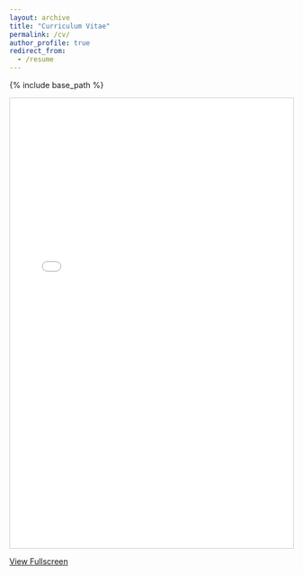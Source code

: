 ```yaml
---
layout: archive
title: "Curriculum Vitae"
permalink: /cv/
author_profile: true
redirect_from:
  - /resume
---
```


{% include base_path %}
<iframe src="/files/Nency_Dhameja_CV.pdf" width="100%" height="800px" style="border: 1px solid #ccc;">
  This browser does not support PDFs. Please download the PDF to view it: <a href="/files/Nency_Dhameja_CV.pdf">Download PDF</a>.
</iframe>

<p><a href="/files/Nency_Dhameja_CV.pdf" target="_blank">View Fullscreen</a></p>


